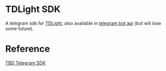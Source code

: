 # TDLight SDK
A telegram sdk for [TDLight](https://github.com/tdlight-team/tdlight-telegram-bot-api), also available in [telegram bot api](https://github.com/tdlib/telegram-bot-api) (but will lose some future).
# Reference
[TBD Telegram SDK](https://github.com/rmuhamedgaliev/tbd-telegram)

